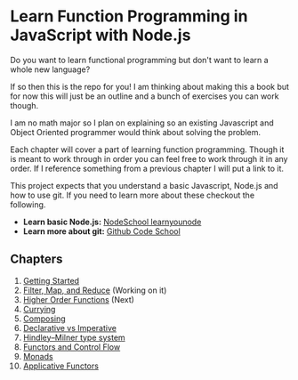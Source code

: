 # Learn Function Programming in JavaScript with Node.js

Do you want to learn functional programming but don't want to learn a whole
new language?

If so then this is the repo for you! I am thinking about making this a book
but for now this will just be an outline and a bunch of exercises you can
work though.

I am no math major so I plan on explaining so an existing Javascript and Object
Oriented programmer would think about solving the problem.

Each chapter will cover a part of learning function programming. Though it is
meant to work through in order you can feel free to work through it in any
order. If I reference something from a previous chapter I will put a link to it.

This project expects that you understand a basic Javascript, Node.js and how to
use git. If you need to learn more about these checkout the following.

*   **Learn basic Node.js:** [NodeSchool learnyounode](http://nodeschool.io/#workshoppers)
*   **Learn more about git:** [Github Code School](https://try.github.io/)

## Chapters

1.  [Getting Started](./getting_started.md)
2.  [Filter, Map, and Reduce](./filter_map_reduce.md) (Working on it)
3.  [Higher Order Functions](./higher_order_functions.md) (Next)
4.  [Currying](./currying.md)
5.  [Composing](./composing.md)
6.  [Declarative vs Imperative](./declarative_vs_imperative.md)
7.  [Hindley–Milner type system](./hindley–milner_type_system.md)
8.  [Functors and Control Flow](./functors_and_control_flow.md)
9.  [Monads](./monads.md)
10. [Applicative Functors](./applicative_functors.md)
